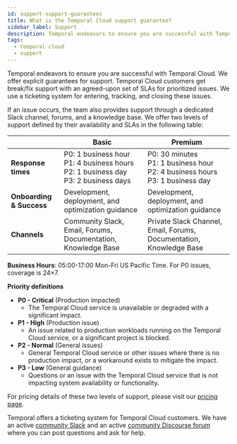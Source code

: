 ```yaml
---
id: support-support-guarantees
title: What is the Temporal Cloud support guarantee?
sidebar_label: Support
description: Temporal endeavors to ensure you are successful with Temporal Cloud. We offer explicit guarantees for support.
tags:
  - temporal cloud
  - support
---
```


Temporal endeavors to ensure you are successful with Temporal Cloud. We offer explicit guarantees for support.
Temporal Cloud customers get break/fix support with an agreed-upon set of SLAs for prioritized issues.
We use a ticketing system for entering, tracking, and closing these issues.

If an issue occurs, the team also provides support through a dedicated Slack channel, forums, and a knowledge base.
We offer two levels of support defined by their availability and SLAs in the following table:

|                          | **Basic**                                                                                      | **Premium**                                                                               |
| ------------------------ | ---------------------------------------------------------------------------------------------- | ----------------------------------------------------------------------------------------- |
| **Response times**       | P0: 1 business hour<br />P1: 4 business hours<br />P2: 1 business day<br />P3: 2 business days | P0: 30 minutes<br />P1: 1 business hour<br />P2: 4 business hours<br />P3: 1 business day |
| **Onboarding & Success** | Development, deployment, and optimization guidance                                             | Development, deployment, and optimization guidance                                        |
| **Channels**             | Community Slack, Email, Forums, Documentation, Knowledge Base                                  | Private Slack Channel, Email, Forums, Documentation, Knowledge Base                       |

**Business Hours**: 05:00-17:00 Mon-Fri US Pacific Time.
For P0 issues, coverage is 24×7.

**Priority definitions**

- **P0 - Critical** (Production impacted)
  - The Temporal Cloud service is unavailable or degraded with a significant impact.
- **P1 - High** (Production issue)
  - An issue related to production workloads running on the Temporal Cloud service, or a significant project is blocked.
- **P2 - Normal** (General issues)
  - General Temporal Cloud service or other issues where there is no production impact, or a workaround exists to mitigate the impact.
- **P3 - Low** (General guidance)
  - Questions or an issue with the Temporal Cloud service that is not impacting system availability or functionality.

For pricing details of these two levels of support, please visit our [pricing page](/cloud/pricing).

Temporal offers a ticketing system for Temporal Cloud customers.
We have an active [community Slack](https://temporalio.slack.com) and an active [community Discourse forum](https://community.temporal.io/) where you can post questions and ask for help.
